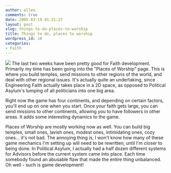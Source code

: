 ```yaml
---
author: allen
comments: true
date: 2005-03-19 01:21:27
layout: post
slug: things-to-do-places-to-worship
title: Things to do, places to worship
wordpress_id: 10
categories:
- Faith
---
```


![](https://www.allenpike.com/images/old/tiny_map.gif) The last two weeks have been pretty good for Faith development. Primarily my time has been going into the "Places of Worship" page. This is where you build temples, send missions to other regions of the world, and deal with other regional issues. It's actually quite an undertaking, since Engineering Faith actually takes place in a 2D space, as opposed to Political Asylum's lumping of all politicians into one big area.

Right now the game has four continents, and depending on certain factors, you'll end up on one when you start. Once your faith gets large, you can send missions to other continents, allowing you to have followers in other areas. It adds some interesting dynamics to the game.

Places of Worship are mostly working now as well. You can build big temples, small ones, lavish ones, modest ones, intimidating ones, cozy ones... it's not bad. The annoying thing is, I won't know how many of these game mechanics I'm setting up will need to be rewritten, until I'm closer to being done. In Political Asylum, I actually had a half dozen different systems for Advisors before the current system came into place. Each time somebody found an abusable flaw that made the entire thing unbalanced. Oh well - such is game development!
